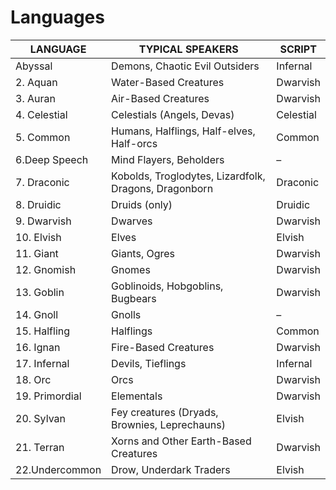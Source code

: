 # Languages

|LANGUAGE      |TYPICAL SPEAKERS                                     |SCRIPT   |
|--------------|-----------------------------------------------------|---------|
|Abyssal   |Demons, Chaotic Evil Outsiders                       |Infernal |
|2. Aquan      |Water-Based Creatures                                |Dwarvish |
|3. Auran      |Air-Based Creatures                                  |Dwarvish |
|4. Celestial  |Celestials (Angels, Devas)                           |Celestial|
|5. Common     |Humans, Halflings, Half-elves, Half-orcs             |Common   |
|6.Deep Speech |Mind Flayers, Beholders                              |–        |
|7. Draconic   |Kobolds, Troglodytes, Lizardfolk, Dragons, Dragonborn|Draconic |
|8. Druidic    |Druids (only)                                        |Druidic  |
|9. Dwarvish   |Dwarves                                              |Dwarvish |
|10. Elvish    |Elves                                                |Elvish   |
|11. Giant     |Giants, Ogres                                        |Dwarvish |
|12. Gnomish   |Gnomes                                               |Dwarvish |
|13. Goblin    |Goblinoids, Hobgoblins, Bugbears                     |Dwarvish |
|14. Gnoll     |Gnolls                                               |–        |
|15. Halfling  |Halflings                                            |Common   |
|16. Ignan     |Fire-Based Creatures                                 |Dwarvish |
|17. Infernal  |Devils, Tieflings                                    |Infernal |
|18. Orc       |Orcs                                                 |Dwarvish |
|19. Primordial|Elementals                                           |Dwarvish |
|20. Sylvan    |Fey creatures (Dryads, Brownies, Leprechauns)        |Elvish   |
|21. Terran    |Xorns and Other Earth-Based Creatures                |Dwarvish |
|22.Undercommon|Drow, Underdark Traders                              |Elvish   |
